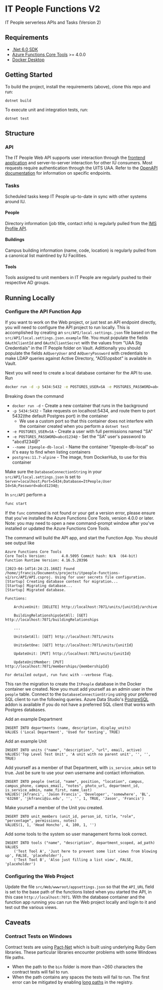# IT People Functions V2

IT People serverless APIs and Tasks (Version 2)

## Requirements

* [.Net 6.0 SDK](https://dotnet.microsoft.com/download/dotnet/3.1)
* [Azure Functions Core Tools](https://github.com/Azure/azure-functions-core-tools) >= 4.0.0
* [Docker Desktop](https://www.docker.com/products/docker-desktop)

## Getting Started

To build the project, install the requirements (above), clone this repo and run:

```
dotnet build
```

To execute unit and integration tests, run:

```
dotnet test
```

## Structure

### API

The IT People Web API supports user interaction through the [frontend application](https://github.com/indiana-university/itpeople-app) and server-to-server interaction for other IU consumers. Most requests require authentication through the UITS UAA. Refer to the [OpenAPI documentation](https://api.itpeople.iu.edu) for information on specific endpoints. 

### Tasks

Scheduled tasks keep IT People up-to-date in sync with other systems around IU.

#### People

Directory information (job title, contact info) is regularly pulled from the [IMS Profile API](https://prs.apps.iu.edu/docs/index.html).

#### Buildings

Campus building information (name, code, location) is regularly pulled from a canonical list maintined by IU Facilities.

#### Tools

Tools assigned to unit members in IT People are regularly pushed to their respective AD groups.

## Running Locally
### Configure the API Function App
If you want to work on the Web project, or just test an API endpoint directly, you will need to configure the API project to run locally.  This is accomplished by creating an `src/API/local.settings.json` file based on the `src/API/local.settings.json.example` file.  You must populate the fields `OAuthClientId` and `OAuthClientSecret` with the values from "UAA Stg Credentials" in the IT People folder on Vault.  Adittionally you should populate the fields `AdQueryUser` and `AdQueryPassword` with credentials to make LDAP queries against Active Directory, "ADS\opsbot" is available in Vault.

Next you will need to create a local database container for the API to use. Run
```bash
docker run -d -p 5434:5432 -e POSTGRES_USER=SA -e POSTGRES_PASSWORD=abcd1234@ --name itpeople-db-local postgres:11.7-alpine
```
Breaking down the command
* `docker run -d` - Create a new container that runs in the background
* `-p 5434:5432` - Take requests on localhost:5434, and route them to port 5432(the default Postgres port) in the container
	* We use a custom port so that this container does not interfere with the container created when you perform a `dotnet test`
* `-e POSTGRES_USER=SA` - Create a user with full permissions named "SA"
* `-e POSTGRES_PASSWORD=abcd1234@` - Set the "SA" user's password to "abcd1234@"
* `--name itpeople-db-local` - Name the container "itpeople-db-local" so it's easy to find when listing containers
* `postgres:11.7-alpine` - The image, from DockerHub, to use for this container

Make sure the `DatabaseConnectionString` in your `src/API/local.settings.json` is set to `Server=localhost;Port=5434;Database=ItPeople;User Id=SA;Password=abcd1234@;`

In `src/API` perform a
```bash
func start
```
If the `func` command is not found or your get a version error, please ensure that you've installed the Azure Functions Core Tools, version 4.0.0 or later. Note: you may need to open a new command-prompt window after you've installed or updated the Azure Functions Core Tools.

The command will build the API app, and start the Function App.  You should see output like
```
Azure Functions Core Tools
Core Tools Version:       4.0.5095 Commit hash: N/A  (64-bit)
Function Runtime Version: 4.16.5.20396

[2023-04-14T14:24:21.160Z] Found /home/jfrancis/Documents/projects/itpeople-functions-v2/src/API/API.csproj. Using for user secrets file configuration.
[Startup] Creating database context for migration...
[Startup] Migrating database...
[Startup] Migrated database.

Functions:

	ArchiveUnit: [DELETE] http://localhost:7071/units/{unitId}/archive

	BuildingRelationshipsGetAll: [GET] http://localhost:7071/buildingRelationships
	
	... 

	UnitsGetAll: [GET] http://localhost:7071/units

	UnitsGetOne: [GET] http://localhost:7071/units/{unitId}

	UpdateUnit: [PUT] http://localhost:7071/units/{unitId}

	UpdateUnitMember: [PUT] http://localhost:7071/memberships/{membershipId}

For detailed output, run func with --verbose flag.

```

This ran the migration to create the `ItPeople` database in the Docker container we created.  Now you must add yourself as an admin user in the `people` table.  Connect to the `DatabaseConnectionString` using your preferred SQL client to run the following queries. Azure Data Studio's [PostgreSQL](https://learn.microsoft.com/en-us/sql/azure-data-studio/quickstart-postgres?view=sql-server-ver16) addon is available if you do not have a preferred SQL client that works with Postgres databases.


Add an example Department
```pgsql
INSERT INTO departments (name, description, display_units)
VALUES ('Local Department', 'Used for testing', TRUE)
```

Add an example Unit
```pgsql
INSERT INTO units ("name", "description", "url", email, active)
VALUES('Top Level Test Unit', 'A unit with no parent unit', '', '', TRUE)
```

Add yourself as a member of that Department, with `is_service_admin` set to true.  Just be sure to use your own username and contact information.
```pgsql
INSERT INTO people (netid, "name", position, "location", campus, campus_phone, campus_email, "notes", photo_url, department_id, is_service_admin, name_first, name_last)
VALUES('jkfranci', 'Jason Francis', 'Developer', 'somewhere', 'BL', '63260', 'jkfranci@iu.edu', '', '', 1, TRUE, 'Jason', 'Francis')
```

Make yourself a member of the Unit you created.
```pgsql
INSERT INTO unit_members (unit_id, person_id, title, "role", "percentage", permissions, notes)
VALUES(1, 1, 'Head Honcho', 4, 100, 1, '')
```

Add some tools to the system so user management forms look correct.
```pgsql
INSERT INTO tools ("name", "description", department_scoped, ad_path)
VALUES
	('Test Tool A', 'Just here to prevent some list views from blowing up', FALSE, 'placeholder'),
	('Test Tool B', 'Also just filling a list view', FALSE, 'placeholder')
```

### Configuring the Web Project
Update the file `src/Web/wwwroot/appsettings.json` so that the `API_URL` field is set to the base path of the functions listed when you started the API, in this case `http://localhost:7071`.  With the database container and the function app running you can run the Web project locally and login to it and test out the various views.

## Caveats
### Contract Tests on Windows
Contract tests are using [Pact-Net](https://github.com/pact-foundation/pact-net) which is built using underlying Ruby Gem libraries.  These particular libraries encounter problems with some Windows file paths.
* When the path to the `bin` folder is more than ~260 characters the contract tests will fail to run.
* When the path contains any spaces the tests will fail to run.
The first error can be mitigated by enabling [long paths](https://github.com/pact-foundation/pact-node/blob/master/README.md#enable-long-paths) in the registry.  